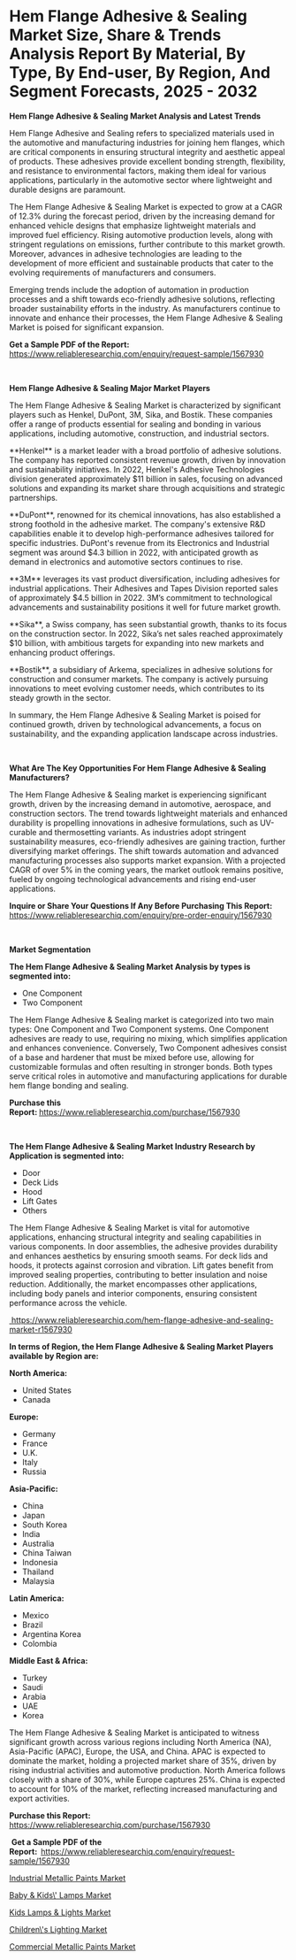 <p><h1>Hem Flange Adhesive & Sealing Market Size, Share & Trends Analysis Report By Material, By Type, By End-user, By Region, And Segment Forecasts, 2025 - 2032</h1></p><p><strong>Hem Flange Adhesive & Sealing Market Analysis and Latest Trends</strong></p>
<p><p>Hem Flange Adhesive and Sealing refers to specialized materials used in the automotive and manufacturing industries for joining hem flanges, which are critical components in ensuring structural integrity and aesthetic appeal of products. These adhesives provide excellent bonding strength, flexibility, and resistance to environmental factors, making them ideal for various applications, particularly in the automotive sector where lightweight and durable designs are paramount.</p><p>The Hem Flange Adhesive & Sealing Market is expected to grow at a CAGR of 12.3% during the forecast period, driven by the increasing demand for enhanced vehicle designs that emphasize lightweight materials and improved fuel efficiency. Rising automotive production levels, along with stringent regulations on emissions, further contribute to this market growth. Moreover, advances in adhesive technologies are leading to the development of more efficient and sustainable products that cater to the evolving requirements of manufacturers and consumers. </p><p>Emerging trends include the adoption of automation in production processes and a shift towards eco-friendly adhesive solutions, reflecting broader sustainability efforts in the industry. As manufacturers continue to innovate and enhance their processes, the Hem Flange Adhesive & Sealing Market is poised for significant expansion.</p></p>
<p><strong>Get a Sample PDF of the Report:&nbsp;</strong> <a href="https://www.reliableresearchiq.com/enquiry/request-sample/1567930?utm_campaign=1102&utm_medium=2&utm_source=Github&utm_content=ia&utm_term=23032025&utm_id=hem-flange-adhesive-sealing">https://www.reliableresearchiq.com/enquiry/request-sample/1567930</a></p>
<p>&nbsp;</p>
<p><strong>Hem Flange Adhesive & Sealing Major Market Players</strong></p>
<p><p>The Hem Flange Adhesive & Sealing Market is characterized by significant players such as Henkel, DuPont, 3M, Sika, and Bostik. These companies offer a range of products essential for sealing and bonding in various applications, including automotive, construction, and industrial sectors.</p><p>**Henkel** is a market leader with a broad portfolio of adhesive solutions. The company has reported consistent revenue growth, driven by innovation and sustainability initiatives. In 2022, Henkel's Adhesive Technologies division generated approximately $11 billion in sales, focusing on advanced solutions and expanding its market share through acquisitions and strategic partnerships.</p><p>**DuPont**, renowned for its chemical innovations, has also established a strong foothold in the adhesive market. The company's extensive R&D capabilities enable it to develop high-performance adhesives tailored for specific industries. DuPont's revenue from its Electronics and Industrial segment was around $4.3 billion in 2022, with anticipated growth as demand in electronics and automotive sectors continues to rise.</p><p>**3M** leverages its vast product diversification, including adhesives for industrial applications. Their Adhesives and Tapes Division reported sales of approximately $4.5 billion in 2022. 3M’s commitment to technological advancements and sustainability positions it well for future market growth.</p><p>**Sika**, a Swiss company, has seen substantial growth, thanks to its focus on the construction sector. In 2022, Sika’s net sales reached approximately $10 billion, with ambitious targets for expanding into new markets and enhancing product offerings.</p><p>**Bostik**, a subsidiary of Arkema, specializes in adhesive solutions for construction and consumer markets. The company is actively pursuing innovations to meet evolving customer needs, which contributes to its steady growth in the sector.</p><p>In summary, the Hem Flange Adhesive & Sealing Market is poised for continued growth, driven by technological advancements, a focus on sustainability, and the expanding application landscape across industries.</p></p>
<p>&nbsp;</p>
<p><strong>What Are The Key Opportunities For Hem Flange Adhesive & Sealing Manufacturers?</strong></p>
<p><p>The Hem Flange Adhesive & Sealing market is experiencing significant growth, driven by the increasing demand in automotive, aerospace, and construction sectors. The trend towards lightweight materials and enhanced durability is propelling innovations in adhesive formulations, such as UV-curable and thermosetting variants. As industries adopt stringent sustainability measures, eco-friendly adhesives are gaining traction, further diversifying market offerings. The shift towards automation and advanced manufacturing processes also supports market expansion. With a projected CAGR of over 5% in the coming years, the market outlook remains positive, fueled by ongoing technological advancements and rising end-user applications.</p></p>
<p><strong>Inquire or Share Your Questions If Any Before Purchasing This Report:</strong> <a href="https://www.reliableresearchiq.com/enquiry/pre-order-enquiry/1567930?utm_campaign=1102&utm_medium=2&utm_source=Github&utm_content=ia&utm_term=23032025&utm_id=hem-flange-adhesive-sealing">https://www.reliableresearchiq.com/enquiry/pre-order-enquiry/1567930</a></p>
<p>&nbsp;</p>
<p><strong>Market Segmentation</strong></p>
<p><strong>The Hem Flange Adhesive & Sealing Market Analysis by types is segmented into:</strong></p>
<p><ul><li>One Component</li><li>Two Component</li></ul></p>
<p><p>The Hem Flange Adhesive & Sealing market is categorized into two main types: One Component and Two Component systems. One Component adhesives are ready to use, requiring no mixing, which simplifies application and enhances convenience. Conversely, Two Component adhesives consist of a base and hardener that must be mixed before use, allowing for customizable formulas and often resulting in stronger bonds. Both types serve critical roles in automotive and manufacturing applications for durable hem flange bonding and sealing.</p></p>
<p><strong>Purchase this Report:&nbsp;</strong><a href="https://www.reliableresearchiq.com/purchase/1567930?utm_campaign=1102&utm_medium=2&utm_source=Github&utm_content=ia&utm_term=23032025&utm_id=hem-flange-adhesive-sealing">https://www.reliableresearchiq.com/purchase/1567930</a></p>
<p>&nbsp;</p>
<p><strong>The Hem Flange Adhesive & Sealing Market Industry Research by Application is segmented into:</strong></p>
<p><ul><li>Door</li><li>Deck Lids</li><li>Hood</li><li>Lift Gates</li><li>Others</li></ul></p>
<p><p>The Hem Flange Adhesive & Sealing Market is vital for automotive applications, enhancing structural integrity and sealing capabilities in various components. In door assemblies, the adhesive provides durability and enhances aesthetics by ensuring smooth seams. For deck lids and hoods, it protects against corrosion and vibration. Lift gates benefit from improved sealing properties, contributing to better insulation and noise reduction. Additionally, the market encompasses other applications, including body panels and interior components, ensuring consistent performance across the vehicle.</p></p>
<p><a href="https://www.reliableresearchiq.com/hem-flange-adhesive-and-sealing-market-r1567930?utm_campaign=1102&utm_medium=2&utm_source=Github&utm_content=ia&utm_term=23032025&utm_id=hem-flange-adhesive-sealing">&nbsp;https://www.reliableresearchiq.com/hem-flange-adhesive-and-sealing-market-r1567930</a></p>
<p><strong>In terms of Region, the Hem Flange Adhesive & Sealing Market Players available by Region are:</strong></p>
<p>
    <p> <strong> North America: </strong>
        <ul>
            <li>United States</li>
            <li>Canada</li>
        </ul>
        </p> 
    <p> <strong> Europe: </strong>
        <ul>
            <li>Germany</li>
            <li>France</li>
            <li>U.K.</li>
            <li>Italy</li>
            <li>Russia</li>
        </ul>
        </p> 
    <p> <strong> Asia-Pacific: </strong>
        <ul>
            <li>China</li>
            <li>Japan</li>
            <li>South Korea</li>
            <li>India</li>
            <li>Australia</li>
            <li>China Taiwan</li>
            <li>Indonesia</li>
            <li>Thailand</li>
            <li>Malaysia</li>
        </ul>
        </p> 
    <p> <strong> Latin America: </strong>
        <ul>
            <li>Mexico</li>
            <li>Brazil</li>
            <li>Argentina Korea</li>
            <li>Colombia</li>
        </ul>
        </p> 
    <p> <strong> Middle East & Africa: </strong>
        <ul>
            <li>Turkey</li>
            <li>Saudi</li>
            <li>Arabia</li>
            <li>UAE</li>
            <li>Korea</li>
        </ul>
    </p>
    </p>
<p><p>The Hem Flange Adhesive & Sealing Market is anticipated to witness significant growth across various regions including North America (NA), Asia-Pacific (APAC), Europe, the USA, and China. APAC is expected to dominate the market, holding a projected market share of 35%, driven by rising industrial activities and automotive production. North America follows closely with a share of 30%, while Europe captures 25%. China is expected to account for 10% of the market, reflecting increased manufacturing and export activities.</p></p>
<p><strong>Purchase this Report: </strong><a href="https://www.reliableresearchiq.com/purchase/1567930?utm_campaign=1102&utm_medium=2&utm_source=Github&utm_content=ia&utm_term=23032025&utm_id=hem-flange-adhesive-sealing">https://www.reliableresearchiq.com/purchase/1567930</a></p>
<p>&nbsp;<strong>Get a Sample PDF of the Report:&nbsp;&nbsp;</strong><a href="https://www.reliableresearchiq.com/enquiry/request-sample/1567930?utm_campaign=1102&utm_medium=2&utm_source=Github&utm_content=ia&utm_term=23032025&utm_id=hem-flange-adhesive-sealing">https://www.reliableresearchiq.com/enquiry/request-sample/1567930</a></p>
<p><strong></strong></p>
<p><p><a href="https://github.com/benasjuettk3/Market-Research-Report-List-1/blob/main/industrial-metallic-paints-market.md?utm_campaign=1102&utm_medium=2&utm_source=Github&utm_content=ia&utm_term=23032025&utm_id=hem-flange-adhesive-sealing">Industrial Metallic Paints Market</a></p><p><a href="https://github.com/airitaursela/Market-Research-Report-List-1/blob/main/baby-kids-lamps-market.md?utm_campaign=1102&utm_medium=2&utm_source=Github&utm_content=ia&utm_term=23032025&utm_id=hem-flange-adhesive-sealing">Baby & Kids\' Lamps Market</a></p><p><a href="https://github.com/ardgenoud/Market-Research-Report-List-1/blob/main/kids-lamps-lights-market.md?utm_campaign=1102&utm_medium=2&utm_source=Github&utm_content=ia&utm_term=23032025&utm_id=hem-flange-adhesive-sealing">Kids Lamps & Lights Market</a></p><p><a href="https://github.com/cingozascard/Market-Research-Report-List-1/blob/main/childrens-lighting-market.md?utm_campaign=1102&utm_medium=2&utm_source=Github&utm_content=ia&utm_term=23032025&utm_id=hem-flange-adhesive-sealing">Children\'s Lighting Market</a></p><p><a href="https://github.com/gauldvikerm6/Market-Research-Report-List-1/blob/main/commercial-metallic-paints-market.md?utm_campaign=1102&utm_medium=2&utm_source=Github&utm_content=ia&utm_term=23032025&utm_id=hem-flange-adhesive-sealing">Commercial Metallic Paints Market</a></p></p>